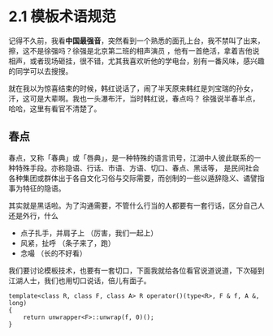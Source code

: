 # 2.1 模板术语规范

记得不久前，我看**中国最强音**，突然看到一个熟悉的面孔上台，我不禁叫了出来，擦，这不是徐强吗？徐强是北京第二班的相声演员
，他有一首绝活，拿着吉他说相声，或者现场砸挂，很不错，尤其我喜欢听他的学电台，别有一番风味，感兴趣的同学可以去搜搜。

就在我以为惊喜结束的时候，韩红说话了，闹了半天原来韩红是刘宝瑞的孙女，汗，这可是大辈啊。我也一头瀑布汗，当时韩红说，春点吗？
徐强说半春半点，哈哈，这里有看官不清楚了。

## 春点
春点，又称「春典」或「唇典」，是一种特殊的语言讯号，江湖中人彼此联系的一种特殊手段。亦称隐语、行话、市语、方语、切口、春点、黑话等，
是民间社会各种集团或群体出于各自文化习俗与交际需要，而创制的一些以遁辞隐义、谲譬指事为特征的隐语。

其实就是黑话啦。为了沟通需要，不管什么行当的人都要有一套行话，区分自己人还是外行，什么
- 点子扎手，并肩子上 （厉害，我们一起上）
- 风紧，扯呼 （条子来了，跑）
- 念嘬 （长的不好看）


我们要讨论模板技术，也要有一套切口，下面我就给各位看官说道说道，下次碰到江湖人士，我们也用切口说话，倍儿有面子。

    template<class R, class F, class A> R operator()(type<R>, F & f, A &, long)
    {
        return unwrapper<F>::unwrap(f, 0)();
    }
